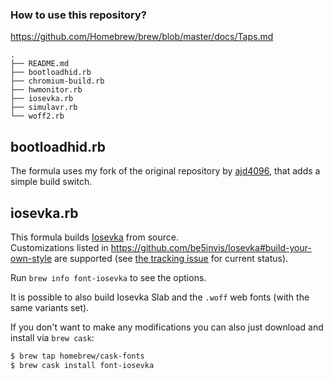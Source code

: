 ### How to use this repository?
https://github.com/Homebrew/brew/blob/master/docs/Taps.md

```
.
├── README.md
├── bootloadhid.rb
├── chromium-build.rb
├── hwmonitor.rb
├── iosevka.rb
├── simulavr.rb
└── woff2.rb
```

## bootloadhid.rb
The formula uses my fork of the original repository by [ajd4096](https://github.com/ajd4096), that adds a simple build switch.

## iosevka.rb
This formula builds [Iosevka](https://github.com/be5invis/iosevka) from source.  
Customizations listed in https://github.com/be5invis/Iosevka#build-your-own-style are supported (see [the tracking issue](https://github.com/robertgzr/homebrew-tap/issues/5) for current
status).

Run `brew info font-iosevka` to see the options.

It is possible to also build Iosevka Slab and the `.woff` web fonts (with the same variants set).

If you don't want to make any modifications you can also just download and install via `brew cask`:
```bash
$ brew tap homebrew/cask-fonts
$ brew cask install font-iosevka
```
